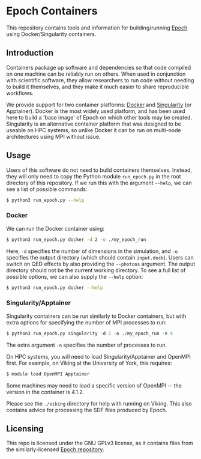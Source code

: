 # Epoch Containers

This repository contains tools and information for building/running [Epoch][epoch] using
Docker/Singularity containers.

## Introduction

Containers package up software and dependencies so that code compiled on one machine
can be reliably run on others. When used in conjunction with scientific software, they
allow researchers to run code without needing to build it themselves, and they make
it much easier to share reproducible workflows.

We provide support for two container platforms: [Docker][docker] and
[Singularity][singularity] (or Apptainer). Docker is the most widely used platform, and
has been used here to build a 'base image' of Epoch on which other tools may be created.
Singularity is an alternative container platform that was designed to be useable on HPC
systems, so unlike Docker it can be run on multi-node architectures using MPI without
issue.

## Usage

Users of this software do not need to build containers themselves. Instead, they will
only need to copy the Python module `run_epoch.py` in the root directory of this
repository. If we run this with the argument `--help`, we can see a list of possible
commands:

```bash
$ python3 run_epoch.py --help
```

### Docker

We can run the Docker container using:

```bash
$ python3 run_epoch.py docker -d 2 -o ./my_epoch_run
```

Here, `-d` specifies the number of dimensions in the simulation, and `-o` specifies the
output directory (which should contain `input.deck`). Users can switch on QED effects by
also providing the `--photons` argument. The output directory should not be the current
working directory. To see a full list of possible options, we can also supply the
`--help` option:

```bash
$ python3 run_epoch.py docker --help
```

### Singularity/Apptainer

Singularity containers can be run similarly to Docker containers, but with extra options
for specifying the number of MPI processes to run:

```python
$ python3 run_epoch.py singularity -d 2 -o ./my_epoch_run -n 4
```

The extra argument `-n` specifies the number of processes to run.

On HPC systems, you will need to load Singularity/Apptainer and OpenMPI first. For
example, on Viking at the University of York, this requires:

```bash
$ module load OpenMPI Apptainer
```

Some machines may need to load a specific version of OpenMPI -- the version in the
container is 4.1.2.

Please see the `./viking` directory for help with running on Viking. This also contains
advice for processing the SDF files produced by Epoch.

## Licensing

This repo is licensed under the GNU GPLv3 license, as it contains files from the
similarly-licensed [Epoch repository][epoch_repo].

[docker]: https://docs.docker.com/
[singularity]: https://docs.sylabs.io/guides/3.11/user-guide/
[epoch]: https://epochpic.github.io/
[epoch_repo]: https://github.com/Warwick-Plasma/epoch
